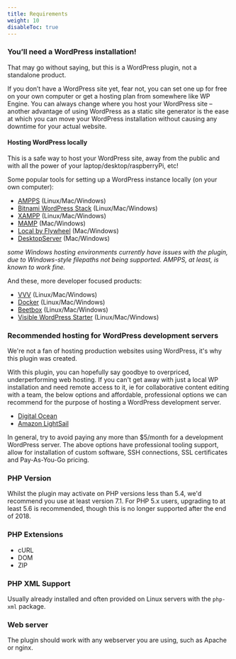 ```yaml
---
title: Requirements
weight: 10
disableToc: true
---
```


### You’ll need a WordPress installation!

That may go without saying, but this is a WordPress plugin, not a standalone product.

If you don’t have a WordPress site yet, fear not, you can set one up for free on your own computer or get a hosting plan from somewhere like WP Engine. You can always change where you host your WordPress site – another advantage of using WordPress as a static site generator is the ease at which you can move your WordPress installation without causing any downtime for your actual website.

#### Hosting WordPress locally

This is a safe way to host your WordPress site, away from the public and with all the power of your laptop/desktop/raspberryPi, etc!

Some popular tools for setting up a WordPress instance locally (on your own computer):

 - [AMPPS](https://www.ampps.com/) (Linux/Mac/Windows)
 - [Bitnami WordPress Stack](https://bitnami.com/stack/wordpress) (Linux/Mac/Windows)
 - [XAMPP](https://www.apachefriends.org/index.html) (Linux/Mac/Windows)
 - [MAMP](https://www.mamp.info) (Mac/Windows)
 - [Local by Flywheel](https://local.getflywheel.com/) (Mac/Windows)
 - [DesktopServer](https://serverpress.com/get-desktopserver/) (Mac/Windows)

_some Windows hosting environments currently have issues with the plugin, due to Windows-style filepaths not being supported. AMPPS, at least, is known to work fine._

And these, more developer focused products:

 - [VVV](https://github.com/Varying-Vagrant-Vagrants/VVV) (Linux/Mac/Windows)
 - [Docker](https://hub.docker.com/_/wordpress/) (Linux/Mac/Windows)
 - [Beetbox](https://github.com/beetboxvm/beetbox) (Linux/Mac/Windows)
 - [Visible WordPress Starter](https://github.com/visiblevc/wordpress-starter) (Linux/Mac/Windows)

### Recommended hosting for WordPress development servers

We're not a fan of hosting production websites using WordPress, it's why this plugin was created.

With this plugin, you can hopefully say goodbye to overpriced, underperforming web hosting. If you can't get away with just a local WP installation and need remote access to it, ie for collaborative content editing with a team, the below options and affordable, professional options we can recommend for the purpose of hosting a WordPress development server.  

 - [Digital Ocean](https://www.digitalocean.com)
 - [Amazon LightSail](https://aws.amazon.com/lightsail/)

In general, try to avoid paying any more than $5/month for a development WordPress server. The above options have professional tooling support, allow for installation of custom software, SSH connections, SSL certificates and Pay-As-You-Go pricing.

### PHP Version

Whilst the plugin may activate on PHP versions less than 5.4, we'd recommend you use at least version 7.1. For PHP 5.x users, upgrading to at least 5.6 is recommended, though this is no longer supported after the end of 2018.


### PHP Extensions

 - cURL
 - DOM
 - ZIP

### PHP XML Support

Usually already installed and often provided on Linux servers with the `php-xml` package.

### Web server

The plugin should work with any webserver you are using, such as Apache or nginx.






